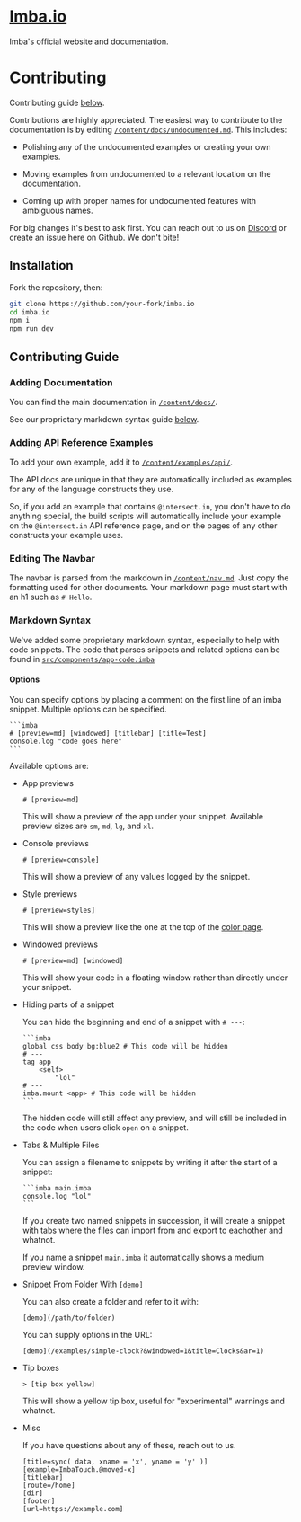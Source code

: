 # [Imba.io](https://imba.io/)
Imba's official website and documentation.

# Contributing
Contributing guide [below](#contributing-guide).

Contributions are highly appreciated. The easiest way to
contribute to the documentation is by editing
[`/content/docs/undocumented.md`](/content/docs/undocumented.md).
This includes:

- Polishing any of the undocumented examples or creating your own
	examples.

- Moving examples from undocumented to a relevant location on the
	documentation.

- Coming up with proper names for undocumented features with
	ambiguous names.

For big changes it's best to ask first. You can reach out to us
on [Discord](https://discord.gg/mkcbkRw) or create an issue here
on Github. We don't bite!

## Installation

Fork the repository, then:

```bash
git clone https://github.com/your-fork/imba.io
cd imba.io
npm i
npm run dev
```

## Contributing Guide

### Adding Documentation
You can find the main documentation in [`/content/docs/`](/content/docs/).

See our proprietary markdown syntax guide [below](#markdown-syntax).

### Adding API Reference Examples
To add your own example, add it to [`/content/examples/api/`](/content/examples/api/).

The API docs are unique in that they are automatically included
as examples for any of the language constructs they use.

So, if you add an example that contains `@intersect.in`,
you don't have to do anything special, the build scripts
will automatically include your example on the `@intersect.in`
API reference page, and on the pages of any other constructs
your example uses.

### Editing The Navbar
The navbar is parsed from the markdown in [`/content/nav.md`](/content/nav.md).
Just copy the formatting used for other documents.
Your markdown page must start with an h1 such as `# Hello`.

### Markdown Syntax
We've added some proprietary markdown syntax,
especially to help with code snippets.
The code that parses snippets and related options can be found
in [`src/components/app-code.imba`](src/components/app-code.imba)

#### Options
You can specify options by placing a comment
on the first line of an imba snippet.
Multiple options can be specified.

````
```imba
# [preview=md] [windowed] [titlebar] [title=Test]
console.log "code goes here"
```
````

Available options are:

- App previews

	```
	# [preview=md]
	```
	This will show a preview of the app under your snippet.
	Available preview sizes are `sm`, `md`, `lg`, and `xl`.

- Console previews
	```
	# [preview=console]
	```
	This will show a preview of any values logged by the snippet.

- Style previews
	```
	# [preview=styles]
	```
	This will show a preview like the one at the top of the
	[color page](https://imba.io/docs/css/values/color).

- Windowed previews
	```
	# [preview=md] [windowed]
	```
	This will show your code in a floating window rather than
	directly under your snippet.

- Hiding parts of a snippet

	You can hide the beginning and end of a snippet with `# ---`:
	````
	```imba
	global css body bg:blue2 # This code will be hidden
	# ---
	tag app
		<self>
			"lol"
	# ---
	imba.mount <app> # This code will be hidden
	```
	````

	The hidden code will still affect any preview,
	and will still be included in the code when users click `open` on a snippet.

- Tabs & Multiple Files

	You can assign a filename to snippets by writing it after
	the start of a snippet:
	````
	```imba main.imba
	console.log "lol"
	```
	````

	If you create two named snippets in succession,
	it will create a snippet with tabs where the files can
	import from and export to eachother and whatnot.

	If you name a snippet `main.imba`
	it automatically shows a medium preview window.

- Snippet From Folder With `[demo]`

	You can also create a folder and refer to it with:
	```
	[demo](/path/to/folder)
	```

	You can supply options in the URL:
	```
	[demo](/examples/simple-clock?&windowed=1&title=Clocks&ar=1)
	```

- Tip boxes
	```
	> [tip box yellow]
	```
	This will show a yellow tip box, useful for "experimental" warnings
	and whatnot.

- Misc

	If you have questions about any of these, reach out to us.
	```
	[title=sync( data, xname = 'x', yname = 'y' )]
	[example=ImbaTouch.@moved-x]
	[titlebar]
	[route=/home]
	[dir]
	[footer]
	[url=https://example.com]
	```
